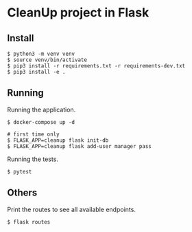 # CleanUp project in Flask



## Install

```shell script
$ python3 -m venv venv
$ source venv/bin/activate
$ pip3 install -r requirements.txt -r requirements-dev.txt
$ pip3 install -e .
```


## Running

Running the application.

```shell script
$ docker-compose up -d

# first time only
$ FLASK_APP=cleanup flask init-db
$ FLASK_APP=cleanup flask add-user manager pass
```

Running the tests.

```shell script
$ pytest
```

## Others

Print the routes to see all available endpoints.

```shell script
$ flask routes
```
